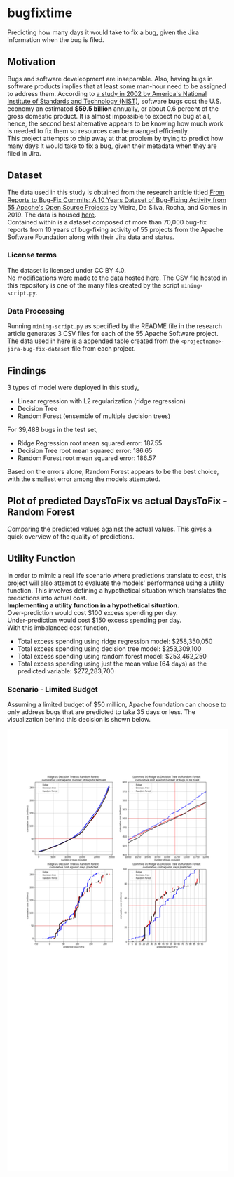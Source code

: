 # bugfixtime
Predicting how many days it would take to fix a bug, given the Jira information when the bug is filed.

## Motivation
Bugs and software develeopment are inseparable. Also, having bugs in software products implies that at least some man-hour need to be assigned to address them. According to [a study in 2002 by America's National Institute of Standards and Technology (NIST)](http://www.abeacha.com/NIST_press_release_bugs_cost.htm), software bugs cost the U.S. economy an estimated **$59.5 billion** annually, or about 0.6 percent of the gross domestic product. It is almost impossible to expect no bug at all, hence, the second best alternative appears to be knowing how much work is needed to fix them so resources can be maanged efficiently.  
This project attempts to chip away at that problem by trying to predict how many days it would take to fix a bug, given their metadata when they are filed in Jira.

## Dataset
The data used in this study is obtained from the research article titled [From Reports to Bug-Fix Commits: A 10
Years Dataset of Bug-Fixing Activity from 55 Apache's Open Source Projects](https://dl.acm.org/doi/10.1145/3345629.3345639) by Vieira, Da Silva, Rocha, and Gomes in 2019. The data is
housed [here](https://figshare.com/articles/Replication_Package_-_PROMISE_19/8852084).  
Contained within is a dataset composed of more than 70,000 bug-fix reports from 10 years of bug-fixing activity
of 55 projects from the Apache Software Foundation along with their Jira data and status.

### License terms
The dataset is licensed under CC BY 4.0.  
No modifications were made to the data hosted here. The CSV file hosted in this repository is one of the many files created by the script `mining-script.py`.

### Data Processing
Running `mining-script.py` as specified by the README file in the research article generates 3 CSV files for each of the 55 Apache Software project. The data used in here is a appended table created from the `<projectname>-jira-bug-fix-dataset` file from each project.

## Findings
3 types of model were deployed in this study,
- Linear regression with L2 regularization (ridge regression)
- Decision Tree
- Random Forest (ensemble of multiple decision trees)

For 39,488 bugs in the test set,
- Ridge Regression root mean squared error: 187.55
- Decision Tree root mean squared error: 186.65
- Random Forest root mean squared error: 186.57

Based on the errors alone, Random Forest appears to be the best choice, with the smallest error among the models attempted.

## Plot of predicted DaysToFix vs actual DaysToFix - Random Forest
Comparing the predicted values against the actual values. This gives a quick overview of the quality of predictions.

## Utility Function
In order to mimic a real life scenario where predictions translate to cost, this project will also attempt to evaluate the models' performance using a utility function. This involves defining a hypothetical situation which translates the predictions into actual cost.  
**Implementing a utility function in a hypothetical situation.**  
Over-prediction would cost $100 excess spending per day.  
Under-prediction would cost $150 excess spending per day.  
With this imbalanced cost function,  
- Total excess spending using ridge regression model: $258,350,050
- Total excess spending using decision tree model: $253,309,100
- Total excess spending using random forest model: $253,462,250
- Total excess spending using just the mean value (64 days) as the predicted variable: $272,283,700

### Scenario - Limited Budget
Assuming a limited budget of $50 million, Apache foundation can choose to only address bugs that are predicted to take 35 days or less. The visualization behind this decision is shown below.

![limited-budget](limited-budget-plot.png)
